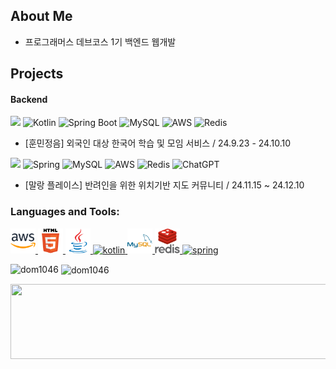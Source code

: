 ## About Me
- 프로그래머스 데브코스 1기 백엔드 웹개발

## Projects

#### Backend
<img src="https://img.shields.io/badge/java-007396?style=for-the-badge&logo=OpenJDK&logoColor=white"> ![Kotlin](https://img.shields.io/badge/-Kotlin-7F52FF?style=for-the-badge&logo=kotlin&logoColor=white) ![Spring Boot](https://img.shields.io/badge/-Spring%20Boot-6DB33F?style=for-the-badge&logo=springboot&logoColor=white) ![MySQL](https://img.shields.io/badge/-MySQL-4479A1?style=for-the-badge&logo=mysql&logoColor=white) ![AWS](https://camo.githubusercontent.com/b689e3e111128b97869c862b7c0a20ed2397b8229451cb3a5d2edd070f1afed3/68747470733a2f2f696d672e736869656c64732e696f2f62616467652f6177732d3233324633452e7376673f267374796c653d666f722d7468652d6261646765266c6f676f3d616d617a6f6e7765627365727669636573266c6f676f436f6c6f723d7768697465) ![Redis](https://img.shields.io/badge/redis-%23DD0031.svg?style=for-the-badge&logo=redis&logoColor=white)

- [훈민정음] 외국인 대상 한국어 학습 및 모임 서비스 / 24.9.23 - 24.10.10

<img src="https://img.shields.io/badge/java-007396?style=for-the-badge&logo=OpenJDK&logoColor=white"> ![Spring](https://img.shields.io/badge/spring-%236DB33F.svg?style=for-the-badge&logo=spring&logoColor=white) ![MySQL](https://img.shields.io/badge/-MySQL-4479A1?style=for-the-badge&logo=mysql&logoColor=white) ![AWS](https://camo.githubusercontent.com/b689e3e111128b97869c862b7c0a20ed2397b8229451cb3a5d2edd070f1afed3/68747470733a2f2f696d672e736869656c64732e696f2f62616467652f6177732d3233324633452e7376673f267374796c653d666f722d7468652d6261646765266c6f676f3d616d617a6f6e7765627365727669636573266c6f676f436f6c6f723d7768697465) ![Redis](https://img.shields.io/badge/redis-%23DD0031.svg?style=for-the-badge&logo=redis&logoColor=white) ![ChatGPT](https://img.shields.io/badge/chatGPT-74aa9c?style=for-the-badge&logo=openai&logoColor=white)

- [말랑 플레이스] 반려인을 위한 위치기반 지도 커뮤니티 / 24.11.15 ~ 24.12.10

<h3 align="left">Languages and Tools:</h3>
<p align="left"> <a href="https://aws.amazon.com" target="_blank" rel="noreferrer"> <img src="https://raw.githubusercontent.com/devicons/devicon/master/icons/amazonwebservices/amazonwebservices-original-wordmark.svg" alt="aws" width="40" height="40"/> </a> <a href="https://www.w3.org/html/" target="_blank" rel="noreferrer"> <img src="https://raw.githubusercontent.com/devicons/devicon/master/icons/html5/html5-original-wordmark.svg" alt="html5" width="40" height="40"/> </a> <a href="https://www.java.com" target="_blank" rel="noreferrer"> <img src="https://raw.githubusercontent.com/devicons/devicon/master/icons/java/java-original.svg" alt="java" width="40" height="40"/> </a> <a href="https://kotlinlang.org" target="_blank" rel="noreferrer"> <img src="https://www.vectorlogo.zone/logos/kotlinlang/kotlinlang-icon.svg" alt="kotlin" width="40" height="40"/> </a> <a href="https://www.mysql.com/" target="_blank" rel="noreferrer"> <img src="https://raw.githubusercontent.com/devicons/devicon/master/icons/mysql/mysql-original-wordmark.svg" alt="mysql" width="40" height="40"/> </a> <a href="https://redis.io" target="_blank" rel="noreferrer"> <img src="https://raw.githubusercontent.com/devicons/devicon/master/icons/redis/redis-original-wordmark.svg" alt="redis" width="40" height="40"/> </a> <a href="https://spring.io/" target="_blank" rel="noreferrer"> <img src="https://www.vectorlogo.zone/logos/springio/springio-icon.svg" alt="spring" width="40" height="40"/> </a> </p>

<p><img align="left" src="https://github-readme-stats.vercel.app/api/top-langs?username=dom1046&show_icons=true&locale=en&layout=compact" alt="dom1046" /></p>

<p>&nbsp;<img align="center" src="https://github-readme-stats.vercel.app/api?username=dom1046&show_icons=true&locale=en" alt="dom1046" /></p>

<a href="https://github.com/devxb/gitanimals">
  <img src="https://render.gitanimals.org/lines/{Dom1046}?pet-id=1" width="1000" height="120"/>
</a>
